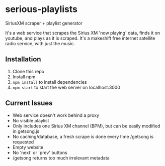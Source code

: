 serious-playlists
=================

SiriusXM scraper + playlist generator

It's a web service that scrapes the Sirius XM 'now playing' data, finds it on youtube, and plays as it is scraped. It's a makeshift free internet satellite radio service, with just the music.

Installation
------------

1.  Clone this repo
2.  Install npm
3.  `npm install` to install dependencies
4.  `npm start` to start the web server on localhost:3000

Current Issues
--------------

*  Web service doesn't work behind a proxy
*  No visible playlist
*  Only includes one Sirius XM channel (BPM), but can be easily modified in getsong.js
*  No caching/database, a fresh scrape is done every time /getsong is requested
*  Empty website
*  No 'next' or 'prev' buttons
*  /getsong returns too much irrelevant metadata
